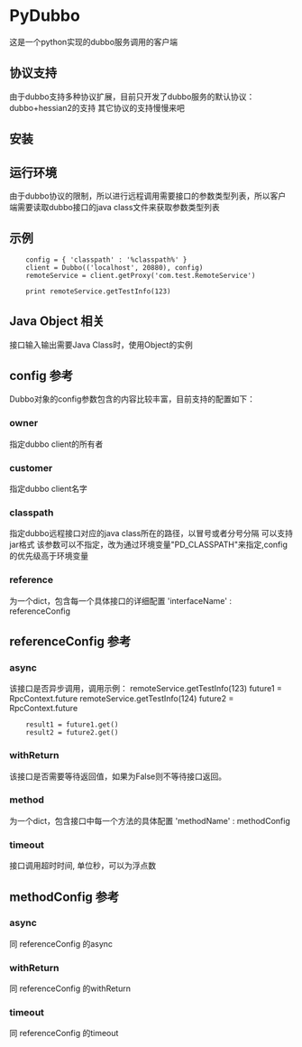 PyDubbo
=======

这是一个python实现的dubbo服务调用的客户端

协议支持
------------
由于dubbo支持多种协议扩展，目前只开发了dubbo服务的默认协议：dubbo+hessian2的支持
其它协议的支持慢慢来吧

安装
--------

运行环境
-----------
由于dubbo协议的限制，所以进行远程调用需要接口的参数类型列表，所以客户端需要读取dubbo接口的java class文件来获取参数类型列表

示例
----------
        config = { 'classpath' : '%classpath%' }
        client = Dubbo(('localhost', 20880), config)
        remoteService = client.getProxy('com.test.RemoteService')

        print remoteService.getTestInfo(123)

Java Object 相关
----------------
接口输入输出需要Java Class时，使用Object的实例

config 参考
-----------
Dubbo对象的config参数包含的内容比较丰富，目前支持的配置如下：

### owner
指定dubbo client的所有者
### customer
指定dubbo client名字
### classpath
指定dubbo远程接口对应的java class所在的路径，以冒号或者分号分隔
可以支持jar格式
该参数可以不指定，改为通过环境变量"PD_CLASSPATH"来指定,config的优先级高于环境变量
### reference
为一个dict，包含每一个具体接口的详细配置
'interfaceName' : referenceConfig

referenceConfig 参考
-----------------------
### async
该接口是否异步调用，调用示例：
        remoteService.getTestInfo(123)
        future1 = RpcContext.future
        remoteService.getTestInfo(124)
        future2 = RpcContext.future

        result1 = future1.get()
        result2 = future2.get()

### withReturn
该接口是否需要等待返回值，如果为False则不等待接口返回。

### method
为一个dict，包含接口中每一个方法的具体配置
'methodName' : methodConfig

### timeout
接口调用超时时间, 单位秒，可以为浮点数

methodConfig 参考
----------------------
### async
同 referenceConfig 的async
### withReturn
同 referenceConfig 的withReturn
### timeout
同 referenceConfig 的timeout

